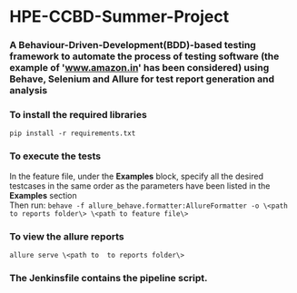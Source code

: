 # HPE-CCBD-Summer-Project

### A Behaviour-Driven-Development(BDD)-based testing framework to automate the process of testing software (the example of 'www.amazon.in' has been considered) using Behave, Selenium and Allure for test report generation and analysis

### To install the required libraries
  `pip install -r requirements.txt`

### To execute the tests  
  In the feature file, under the **Examples** block, specify all the desired testcases in the same order as the parameters have been listed in the 
  **Examples** section  
  Then run:
  `behave -f allure_behave.formatter:AllureFormatter -o \<path to reports folder\> \<path to feature file\>`

### To view the allure reports
  `allure serve \<path to  to reports folder\>`

### The Jenkinsfile contains the pipeline script.
